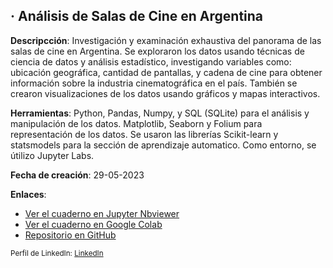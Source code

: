 <h2>· Análisis de Salas de Cine en Argentina</h2>


<b>Descripcción</b>: Investigación y examinación exhaustiva del panorama de las salas de cine en Argentina. Se exploraron los datos usando técnicas de ciencia de datos y análisis estadístico, investigando variables como: ubicación geográfica, cantidad de pantallas, y cadena de cine para obtener información sobre la industria cinematográfica en el país. También se crearon visualizaciones de los datos usando gráficos y mapas interactivos.


<b>Herramientas</b>: Python, Pandas, Numpy, y SQL (SQLite) para el análisis y manipulación de los datos. Matplotlib, Seaborn y Folium para representación de los datos. Se usaron las librerías Scikit-learn y statsmodels para la sección de aprendizaje automatico. Como entorno, se útilizo Jupyter Labs.


<b>Fecha de creación</b>: 29-05-2023

<b>Enlaces</b>:<ul>
<li><a href= 'https://nbviewer.org/github/emanuelbe1/proyectos_analisis_de_datos/blob/main/cines_en_Argentina/Cines_en_Argentina.ipynb'>Ver el cuaderno en Jupyter Nbviewer</a></li>
<li><a href= 'https://colab.research.google.com/github/emanuelbe1/proyectos_analisis_de_datos/blob/main/cines_en_Argentina/Cines_en_Argentina.ipynb'>Ver el cuaderno en Google Colab</a></li>
<li><a href= 'https://github.com/emanuelbe1/proyectos_analisis_de_datos/tree/f758baf2c8b17573d8e7fdb691c42b71c93ed5ff/cines_en_Argentina'>Repositorio en GitHub</a></li>
</ul>

<sub>Perfil de LinkedIn: <a href='https://www.linkedin.com/in/emanuelbe3/'>LinkedIn</a></sub>
